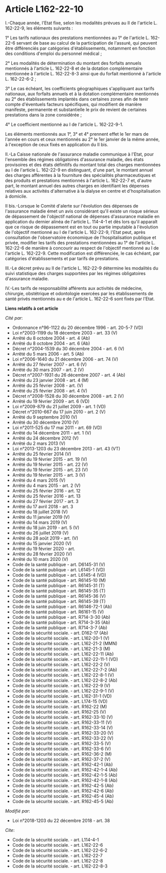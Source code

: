 # Article L162-22-10

I.-Chaque année, l'Etat fixe, selon les modalités prévues au II de l'article L. 162-22-9, les éléments suivants : 

1° Les tarifs nationaux des prestations mentionnées au 1° de l'article L. 162-22-6 servant de base au calcul de la
participation de l'assuré, qui peuvent être différenciés par catégories d'établissements, notamment en fonction des
conditions d'emploi du personnel médical ; 

2° Les modalités de détermination du montant des forfaits annuels mentionnés à l'article L. 162-22-8 et de la dotation
complémentaire mentionnée à l'article L. 162-22-8-3 ainsi que du forfait mentionné à l'article L. 162-22-6-2 ; 

3° Le cas échéant, les coefficients géographiques s'appliquant aux tarifs nationaux, aux forfaits annuels et à la dotation
complémentaire mentionnés au 2° des établissements implantés dans certaines zones afin de tenir compte d'éventuels facteurs
spécifiques, qui modifient de manière manifeste, permanente et substantielle le prix de revient de certaines prestations dans
la zone considérée ; 

4° Le coefficient mentionné au I de l'article L. 162-22-9-1. 

Les éléments mentionnés aux 1°, 3° et 4° prennent effet le 1er mars de l'année en cours et ceux mentionnés au 2° le 1er
janvier de la même année, à l'exception de ceux fixés en application du II bis. 

II.-La Caisse nationale de l'assurance maladie communique à l'Etat, pour l'ensemble des régimes obligatoires d'assurance
maladie, des états provisoires et des états définitifs du montant total des charges mentionnées au I de l'article L. 162-22-9
en distinguant, d'une part, le montant annuel des charges afférentes à la fourniture des spécialités pharmaceutiques et des
produits et prestations mentionnés à l'article L. 162-22-7 et, d'autre part, le montant annuel des autres charges en
identifiant les dépenses relatives aux activités d'alternative à la dialyse en centre et d'hospitalisation à domicile. 

II bis.-Lorsque le Comité d'alerte sur l'évolution des dépenses de l'assurance maladie émet un avis considérant qu'il existe
un risque sérieux de dépassement de l'objectif national de dépenses d'assurance maladie en application du dernier alinéa de
l'article L. 114-4-1 et dès lors qu'il apparaît que ce risque de dépassement est en tout ou partie imputable à l'évolution de
l'objectif mentionné au I de l'article L. 162-22-9, l'Etat peut, après consultation de l'observatoire économique de
l'hospitalisation publique et privée, modifier les tarifs des prestations mentionnées au 1° de l'article L. 162-22-6 de
manière à concourir au respect de l'objectif mentionné au I de l'article L. 162-22-9. Cette modification est différenciée, le
cas échéant, par catégories d'établissements et par tarifs de prestations. 

III.-Le décret prévu au II de l'article L. 162-22-9 détermine les modalités du suivi statistique des charges supportées par
les régimes obligatoires d'assurance maladie. 

IV.-Les tarifs de responsabilité afférents aux activités de médecine, chirurgie, obstétrique et odontologie exercées par les
établissements de santé privés mentionnés au e de l'article L. 162-22-6 sont fixés par l'Etat.

**Liens relatifs à cet article**

_Cité par_:

  - Ordonnance n°96-1122 du 20 décembre 1996 - art. 20-5-7 (VD)
  - Loi n°2003-1199 du 18 décembre 2003 - art. 33 (V)
  - Arrêté du 8 octobre 2004 - art. 4 (Ab)
  - Arrêté du 8 octobre 2004 - art. 6 (Ab)
  - Décret n°2004-1539 du 30 décembre 2004 - art. 6 (V)
  - Arrêté du 5 mars 2006 - art. 5 (Ab)
  - Loi n°2006-1640 du 21 décembre 2006 - art. 74 (V)
  - Arrêté du 27 février 2007 - art. 6 (V)
  - Arrêté du 30 mars 2007 - art. 2 (V)
  - Décret n°2007-1931 du 26 décembre 2007 - art. 4 (Ab)
  - Arrêté du 23 janvier 2008 - art. 4 (M)
  - Arrêté du 25 février 2008 - art. (V)
  - Arrêté du 25 février 2008 - art. 4 (V)
  - Décret n°2008-1528 du 30 décembre 2008 - art. 2 (V)
  - Arrêté du 19 février 2009 - art. 6 (VD)
  - Loi n°2009-879 du 21 juillet 2009 - art. 1 (VD)
  - Décret n°2010-667 du 17 juin 2010 - art. 2 (V)
  - Arrêté du 9 septembre 2010 (V)
  - Arrêté du 30 décembre 2010 (V)
  - Loi n°2011-525 du 17 mai 2011 - art. 69 (VD)
  - Arrêté du 14 décembre 2011 - art. 1 (V)
  - Arrêté du 24 décembre 2012 (V)
  - Arrêté du 2 mars 2013 (V)
  - Loi n°2013-1203 du 23 décembre 2013 - art. 43 (VT)
  - Arrêté du 25 février 2014 (V)
  - Arrêté du 19 février 2015 - art. 19 (V)
  - Arrêté du 19 février 2015 - art. 22 (V)
  - Arrêté du 19 février 2015 - art. 23 (V)
  - Arrêté du 19 février 2015 - art. 3 (V)
  - Arrêté du 4 mars 2015 (V)
  - Arrêté du 4 mars 2015 - art. 2 (V)
  - Arrêté du 25 février 2016 - art. 12
  - Arrêté du 25 février 2016 - art. 13
  - Arrêté du 27 février 2017 - art. 3
  - Arrêté du 17 avril 2018 - art. 3
  - Arrêté du 18 juillet 2018 (V)
  - Arrêté du 11 janvier 2019 (V)
  - Arrêté du 14 mars 2019 (V)
  - Arrêté du 18 juin 2019 - art. 5 (V)
  - Arrêté du 26 juillet 2019 (V)
  - Arrêté du 28 août 2019 - art. (V)
  - Arrêté du 15 janvier 2020 (V)
  - Arrêté du 19 février 2020 - art.
  - Arrêté du 28 février 2020 (V)
  - Arrêté du 10 mars 2020 (V)
  - Code de la santé publique - art. D6145-31 (V)
  - Code de la santé publique - art. L6145-1 (VD)
  - Code de la santé publique - art. L6145-4 (VD)
  - Code de la santé publique - art. R6145-10 (M)
  - Code de la santé publique - art. R6145-31 (T)
  - Code de la santé publique - art. R6145-35 (T)
  - Code de la santé publique - art. R6145-36 (V)
  - Code de la santé publique - art. R6145-39 (T)
  - Code de la santé publique - art. R6146-72-1 (Ab)
  - Code de la santé publique - art. R6161-15 (V)
  - Code de la santé publique - art. R714-3-30 (Ab)
  - Code de la santé publique - art. R714-3-35 (Ab)
  - Code de la santé publique - art. R714-3-7 (Ab)
  - Code de la sécurité sociale. - art. D162-17 (Ab)
  - Code de la sécurité sociale. - art. L162-20-1 (V)
  - Code de la sécurité sociale. - art. L162-21-2 (MMN)
  - Code de la sécurité sociale. - art. L162-21-3 (M)
  - Code de la sécurité sociale. - art. L162-22-11 (Ab)
  - Code de la sécurité sociale. - art. L162-22-11-1 (VD)
  - Code de la sécurité sociale. - art. L162-22-2 (V)
  - Code de la sécurité sociale. - art. L162-22-7-2 (Ab)
  - Code de la sécurité sociale. - art. L162-22-8-1 (V)
  - Code de la sécurité sociale. - art. L162-22-8-2 (Ab)
  - Code de la sécurité sociale. - art. L162-22-9 (V)
  - Code de la sécurité sociale. - art. L162-22-9-1 (V)
  - Code de la sécurité sociale. - art. L162-31-1 (VD)
  - Code de la sécurité sociale. - art. L174-15 (VD)
  - Code de la sécurité sociale. - art. R162-22 (M)
  - Code de la sécurité sociale. - art. R162-25 (V)
  - Code de la sécurité sociale. - art. R162-33-10 (V)
  - Code de la sécurité sociale. - art. R162-33-11 (V)
  - Code de la sécurité sociale. - art. R162-33-14 (V)
  - Code de la sécurité sociale. - art. R162-33-20 (V)
  - Code de la sécurité sociale. - art. R162-33-22 (V)
  - Code de la sécurité sociale. - art. R162-33-5 (V)
  - Code de la sécurité sociale. - art. R162-33-6 (V)
  - Code de la sécurité sociale. - art. R162-36-2 (M)
  - Code de la sécurité sociale. - art. R162-37-2 (V)
  - Code de la sécurité sociale. - art. R162-42-1 (Ab)
  - Code de la sécurité sociale. - art. R162-42-1-4 (Ab)
  - Code de la sécurité sociale. - art. R162-42-1-5 (Ab)
  - Code de la sécurité sociale. - art. R162-42-1-8 (Ab)
  - Code de la sécurité sociale. - art. R162-42-5 (Ab)
  - Code de la sécurité sociale. - art. R162-42-6 (Ab)
  - Code de la sécurité sociale. - art. R162-45-4 (Ab)
  - Code de la sécurité sociale. - art. R162-45-5 (Ab)

_Modifié par_:

  - Loi n°2018-1203 du 22 décembre 2018 - art. 38

_Cite_:

  - Code de la sécurité sociale. - art. L114-4-1
  - Code de la sécurité sociale. - art. L162-22-6
  - Code de la sécurité sociale. - art. L162-22-6-2
  - Code de la sécurité sociale. - art. L162-22-7
  - Code de la sécurité sociale. - art. L162-22-8
  - Code de la sécurité sociale. - art. L162-22-8-3
